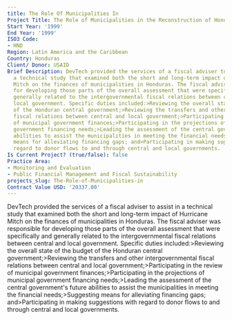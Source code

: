 ```yaml
---
title: The Role Of Municipalities In
Project Title: The Role of Municipalities in the Reconstruction of Honduras
Start Year: '1999'
End Year: '1999'
ISO3 Code:
- HND
Region: Latin America and the Caribbean
Country: Honduras
Client/ Donor: USAID
Brief Description: DevTech provided the services of a fiscal adviser to assist in
  a technical study that examined both the short and long-term impact of Hurricane
  Mitch on the finances of municipalities in Honduras. The fiscal adviser was responsible
  for developing those parts of the overall assessment that were specifically and
  generally related to the intergovernmental fiscal relations between central and
  local government. Specific duties included:>Reviewing the overall state of the budget
  of the Honduran central government;>Reviewing the transfers and other intergovernmental
  fiscal relations between central and local government;>Participating in the review
  of municipal government finances;>Participating in the projections of municipal
  government financing needs;>Leading the assessment of the central government's future
  abilities to assist the municipalities in meeting the financial needs;>Suggesting
  means for alleviating financing gaps; and>Participating in making suggestions with
  regard to donor flows to and through central and local governments.
Is Current Project? (true/false): false
Practice Area:
- Monitoring and Evaluation
- Public Financial Management and Fiscal Sustainability
projects_slug: The-Role-of-Municipalities-in
Contract Value USD: '20337.00'
---
```


DevTech provided the services of a fiscal adviser to assist in a technical study that examined both the short and long-term impact of Hurricane Mitch on the finances of municipalities in Honduras. The fiscal adviser was responsible for developing those parts of the overall assessment that were specifically and generally related to the intergovernmental fiscal relations between central and local government. Specific duties included:>Reviewing the overall state of the budget of the Honduran central government;>Reviewing the transfers and other intergovernmental fiscal relations between central and local government;>Participating in the review of municipal government finances;>Participating in the projections of municipal government financing needs;>Leading the assessment of the central government's future abilities to assist the municipalities in meeting the financial needs;>Suggesting means for alleviating financing gaps; and>Participating in making suggestions with regard to donor flows to and through central and local governments.
